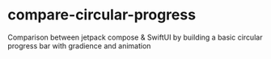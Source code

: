 # compare-circular-progress
Comparison between jetpack compose &amp; SwiftUI by building a basic circular progress bar with gradience and animation
